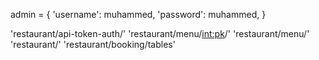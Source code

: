 admin = {
    'username': muhammed,
    'password': muhammed,
}

'restaurant/api-token-auth/'
'restaurant/menu/<int:pk>/'
'restaurant/menu/'
'restaurant/'
'restaurant/booking/tables'